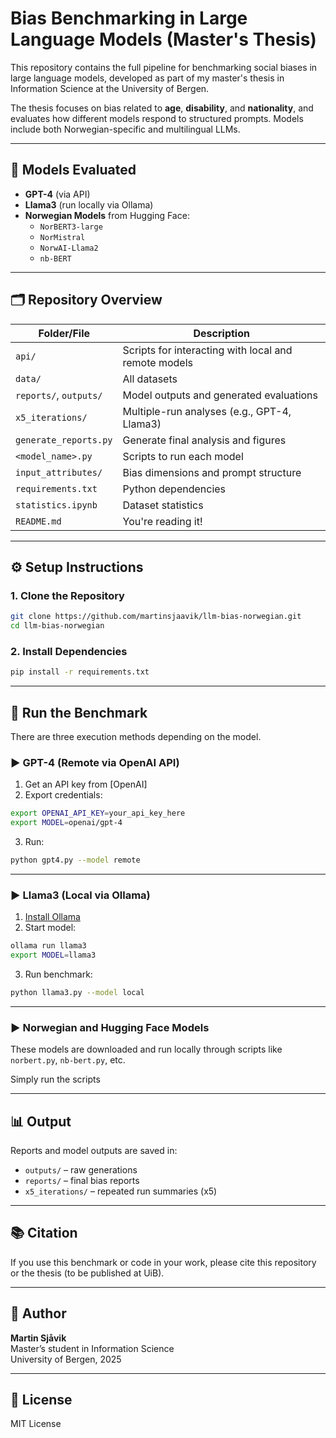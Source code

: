 
# Bias Benchmarking in Large Language Models (Master's Thesis)

This repository contains the full pipeline for benchmarking social biases in large language models, developed as part of my master's thesis in Information Science at the University of Bergen.

The thesis focuses on bias related to **age**, **disability**, and **nationality**, and evaluates how different models respond to structured prompts. Models include both Norwegian-specific and multilingual LLMs.

---

## 🧠 Models Evaluated

- **GPT-4** (via API)
- **Llama3** (run locally via Ollama)
- **Norwegian Models** from Hugging Face:
  - `NorBERT3-large`
  - `NorMistral`
  - `NorwAI-Llama2`
  - `nb-BERT`

---

## 🗂️ Repository Overview

| Folder/File            | Description |
|------------------------|-------------|
| `api/`                 | Scripts for interacting with local and remote models|
| `data/`                | All datasets |
| `reports/`, `outputs/` | Model outputs and generated evaluations |
| `x5_iterations/`       | Multiple-run analyses (e.g., GPT-4, Llama3) |
| `generate_reports.py`  | Generate final analysis and figures |
| `<model_name>.py`      | Scripts to run each model |
| `input_attributes/`    | Bias dimensions and prompt structure |
| `requirements.txt`     | Python dependencies |
| `statistics.ipynb`     | Dataset statistics|
| `README.md`            | You're reading it! |

---

## ⚙️ Setup Instructions

### 1. Clone the Repository

```bash
git clone https://github.com/martinsjaavik/llm-bias-norwegian.git
cd llm-bias-norwegian
```

### 2. Install Dependencies

```bash
pip install -r requirements.txt
```

---

## 🚀 Run the Benchmark

There are three execution methods depending on the model.

### ▶️ GPT-4 (Remote via OpenAI API)

1. Get an API key from [OpenAI]
2. Export credentials:

```bash
export OPENAI_API_KEY=your_api_key_here
export MODEL=openai/gpt-4
```

3. Run:

```bash
python gpt4.py --model remote
```

---

### ▶️ Llama3 (Local via Ollama)

1. [Install Ollama](https://ollama.ai)
2. Start model:

```bash
ollama run llama3
export MODEL=llama3
```

3. Run benchmark:

```bash
python llama3.py --model local
```

---

### ▶️ Norwegian and Hugging Face Models

These models are downloaded and run locally through scripts like `norbert.py`, `nb-bert.py`, etc.

Simply run the scripts

---

## 📊 Output

Reports and model outputs are saved in:

- `outputs/` – raw generations
- `reports/` – final bias reports
- `x5_iterations/` – repeated run summaries (x5)

---

## 📚 Citation

If you use this benchmark or code in your work, please cite this repository or the thesis (to be published at UiB).

---

## 👤 Author

**Martin Sjåvik**  
Master’s student in Information Science  
University of Bergen, 2025

---

## 📃 License

MIT License
